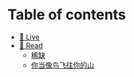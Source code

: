 # Table of contents

* [📆 Live](README.md)
* [📖 Read](read/README.md)
  * [稀缺](read/xi-que.md)
  * [你当像鸟飞往你的山](read/ni-dang-xiang-niao-fei-wang-ni-de-shan.md)
